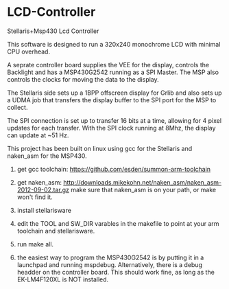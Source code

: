 LCD-Controller
==============

Stellaris+Msp430 Lcd Controller


This software is designed to run a 320x240 monochrome LCD with minimal CPU 
overhead.

A seprate controller board supplies the VEE for the display, controls the 
Backlight and has a MSP430G2542 running as a SPI Master. The MSP also controls
the clocks for moving the data to the display.

The Stellaris side sets up a 1BPP offscreen display for Grlib and also sets up a
UDMA job that transfers the display buffer to the SPI port for the MSP to collect.

The SPI connection is set up to transfer 16 bits at a time, allowing for 4 pixel
updates for each transfer. With the SPI clock running at 8Mhz, the display can 
update at ~51 Hz.


This project has been built on linux using gcc for the Stellaris and naken_asm
for the MSP430.

1) get gcc toolchain:
https://github.com/esden/summon-arm-toolchain

2) get naken_asm:
http://downloads.mikekohn.net/naken_asm/naken_asm-2012-09-02.tar.gz
make sure that naken_asm is on your path, or make won't find it.

3) install stellarisware

4) edit the TOOL and SW_DIR varables in the makefile to point at your arm toolchain
and stellarisware.

5) run make all.

6) the easiest way to program the MSP430G2542 is by putting it in a launchpad and
running mspdebug. Alternatively, there is a debug headder on the controller board.
This should work fine, as long as the EK-LM4F120XL is NOT installed.